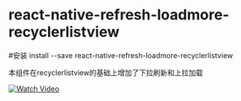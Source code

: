# react-native-refresh-loadmore-recyclerlistview
#安装
install --save react-native-refresh-loadmore-recyclerlistview

本组件在recyclerlistview的基础上增加了下拉刷新和上拉加载

[![Watch Video](https://img.youtube.com/vi/Tnv4HMmPgMc/0.jpg)](https://www.youtube.com/watch?v=Tnv4HMmPgMc)
